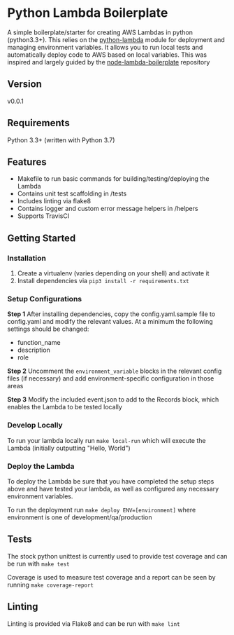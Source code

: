 # Python Lambda Boilerplate
A simple boilerplate/starter for creating AWS Lambdas in python (python3.3+). This relies on the [python-lambda](https://github.com/nficano/python-lambda) module for deployment and managing environment variables. It allows you to run local tests and automatically deploy code to AWS based on local variables. This was inspired and largely guided by the [node-lambda-boilerplate](https://github.com/nypl/node-lambda-boilerplate) repository

## Version
v0.0.1

## Requirements
Python 3.3+ (written with Python 3.7)

## Features
- Makefile to run basic commands for building/testing/deploying the Lambda
- Contains unit test scaffolding in /tests
- Includes linting via flake8
- Contains logger and custom error message helpers in /helpers
- Supports TravisCI

## Getting Started

### Installation
1. Create a virtualenv (varies depending on your shell) and activate it
2. Install dependencies via `pip3 install -r requirements.txt`

### Setup Configurations

**Step 1**
After installing dependencies, copy the config.yaml.sample file to config.yaml and modify the relevant values. At a minimum the following settings should be changed:
- function_name
- description
- role

**Step 2**
Uncomment the `environment_variable` blocks in the relevant config files (if necessary) and add environment-specific configuration in those areas

**Step 3**
Modify the included event.json to add to the Records block, which enables the Lambda to be tested locally

### Develop Locally
To run your lambda locally run `make local-run` which will execute the Lambda (initially outputting "Hello, World")

### Deploy the Lambda
To deploy the Lambda be sure that you have completed the setup steps above and have tested your lambda, as well as configured any necessary environment variables.

To run the deployment run `make deploy ENV=[environment]` where environment is one of development/qa/production

## Tests
The stock python unittest is currently used to provide test coverage and can be run with `make test`

Coverage is used to measure test coverage and a report can be seen by running `make coverage-report`

## Linting
Linting is provided via Flake8 and can be run with `make lint`
